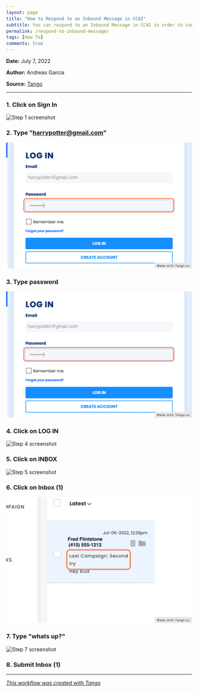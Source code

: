 ```yaml
---
layout: page
title: "How to Respond to an Inbound Message in CCAI"
subtitle: You can respond to an Inbound Message in CCAI in order to continue conversation with someone
permalink: /respond-to-inbound-message/
tags: [How To]
comments: true
---
```



__Date:__ July 7, 2022

__Author:__ Andreas Garcia

__Source:__ [Tango](https://app.tango.us/app/workflow/b1189724-44b8-4544-98a5-4b714a1c9f4c?utm_source=markdown&utm_medium=markdown&utm_campaign=workflow%20export%20links)

***

### 1. Click on Sign In
![Step 1 screenshot](https://images.tango.us/public/screenshot_27b067df-8b90-40e2-be70-4f45378d40f3.png?crop=focalpoint&fit=crop&fp-x=0.8421&fp-y=0.0638&fp-z=2.8223&w=1200&mark-w=0.2&mark-pad=0&mark64=aHR0cHM6Ly9pbWFnZXMudGFuZ28udXMvc3RhdGljL21hZGUtd2l0aC10YW5nby13YXRlcm1hcmsucG5n&ar=2248%3A1528)


### 2. Type "harrypotter@gmail.com"
![Step 2 screenshot](/assets/img/how-respond-inbound-message-2-3.png)


### 3. Type password
![Step 3 screenshot](/assets/img/how-respond-inbound-message-2-3.png)



### 4. Click on LOG IN
![Step 4 screenshot](https://images.tango.us/public/screenshot_ab26e024-72ac-418e-b0d8-50e077db9c40.png?crop=focalpoint&fit=crop&fp-x=0.6308&fp-y=0.5671&fp-z=1.6349&w=1200&mark-w=0.2&mark-pad=0&mark64=aHR0cHM6Ly9pbWFnZXMudGFuZ28udXMvc3RhdGljL21hZGUtd2l0aC10YW5nby13YXRlcm1hcmsucG5n&ar=2248%3A1528)


### 5. Click on INBOX
![Step 5 screenshot](https://images.tango.us/public/screenshot_7cec1cb0-6173-4eb0-b8c4-3cf11adaac44.png?crop=focalpoint&fit=crop&fp-x=0.0890&fp-y=0.1541&fp-z=2.2607&w=1200&mark-w=0.2&mark-pad=0&mark64=aHR0cHM6Ly9pbWFnZXMudGFuZ28udXMvc3RhdGljL21hZGUtd2l0aC10YW5nby13YXRlcm1hcmsucG5n&ar=2248%3A1528)


### 6. Click on Inbox (1)
![Step 6 screenshot](/assets/img/respond-inbox-message.jpg)


### 7. Type "whats up?"
![Step 7 screenshot](https://images.tango.us/public/screenshot_50571b2a-7ba2-43ac-a723-ef4bc8bcaaaf.png?crop=focalpoint&fit=crop&fp-x=0.7064&fp-y=0.9444&fp-z=2.1741&w=1200&mark-w=0.2&mark-pad=0&mark64=aHR0cHM6Ly9pbWFnZXMudGFuZ28udXMvc3RhdGljL21hZGUtd2l0aC10YW5nby13YXRlcm1hcmsucG5n&ar=2248%3A1528)


### 8. Submit Inbox (1)


***
_[This workflow was created with Tango](https://app.tango.us/app/workflow/b1189724-44b8-4544-98a5-4b714a1c9f4c?utm_source=markdown&utm_medium=markdown&utm_campaign=workflow%20export%20links)_